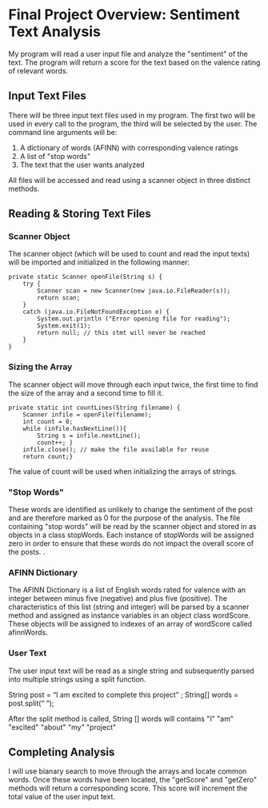﻿
# Final Project Overview: Sentiment Text Analysis
My program will read a user input file and analyze the "sentiment" of the text. The program will return a score for the text based on the valence rating of relevant words. 
 
## Input Text Files
There will be three input text files used in my program. The first two will be used in every call to the program, the third will be selected by the user. The command line arguments will be: 

 1. A dictionary of words (AFINN) with corresponding valence ratings
 2. A list of "stop words" 
 3. The text that the user wants analyzed

All files will be accessed and read using a scanner object in three distinct methods. 


## Reading & Storing Text Files
### Scanner Object
The scanner object (which will be used to count and read the input texts) will be imported and initialized in the following manner: 

	private static Scanner openFile(String s) {
        try {
            Scanner scan = new Scanner(new java.io.FileReader(s));
            return scan;
        }
        catch (java.io.FileNotFoundException e) {
            System.out.println ("Error opening file for reading");
            System.exit(1);
            return null; // this stmt will never be reached
        }
    }

### Sizing the Array
The scanner object will move through each input twice, the first time to find the size of the array and a second time to fill it. 

	private static int countLines(String filename) { 
		Scanner infile = openFile(filename); 
		int count = 0; 
		while (infile.hasNextLine()){
			String s = infile.nextLine(); 	
			count++; } 
		infile.close(); // make the file available for reuse 
		return count;}

The value of count will be used when initializing the arrays of strings. 

### "Stop Words"
These words are identified as unlikely to change the sentiment of the post and are therefore marked as 0 for the purpose of  the analysis. The file containing "stop words" will be read by the scanner object and stored  in as objects in a class stopWords. Each instance of stopWords will be assigned zero in order to ensure that these words do not impact the overall score of the posts. . 

### AFINN Dictionary
 The AFINN Dictionary is a list of English words rated for valence with an integer between minus five (negative) and plus five (positive). The characteristics of this list (string and integer) will be parsed by a scanner method and assigned as instance variables in an object class wordScore. These objects will be assigned to indexes of an array of wordScore called afinnWords. 

### User Text
The user input text will be read as a single string and subsequently parsed into multiple strings using a split function. 

String post = “I am excited to complete this project” ;
String[] words = post.split(“ “);

After the split method is called, String [] words will contains "I" "am" "excited" "about" "my" "project" 

## Completing Analysis

I will use bianary search to move through  the arrays and locate common words. Once these words have been located, the "getScore" and "getZero" methods will return a corresponding score. This score will increment the total value of the user input text. 


<!--stackedit_data:
eyJoaXN0b3J5IjpbLTM3MDQ2MDY3XX0=
-->